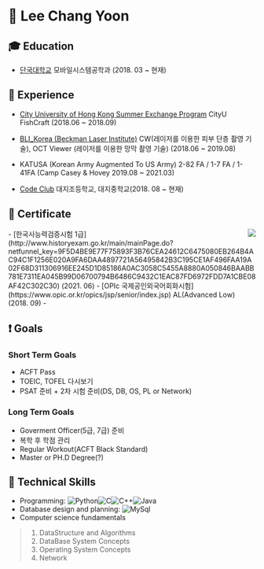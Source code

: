 # :eyes: Lee Chang Yoon

## :mortar_board: Education

- [단국대학교](https://dankook.ac.kr/)  모바일시스템공학과 (2018. 03 ~ 현재) 


## :office: Experience

- [City University of Hong Kong Summer Exchange Program](https://github.com/tony2037/CityU_FishCraft)
CityU FishCraft (2018.06 ~ 2018.09)

- [BLI_Korea (Beckman Laser Institute)](https://www.dankook.ac.kr/web/ins33)
CW(레이저를 이용한 피부 단층 촬영 기술), OCT Viewer (레이저를 이용한 망막 촬영 기술)  (2018.06 ~ 2019.08)

- KATUSA (Korean Army Augmented To US Army)
2-82 FA / 1-7 FA / 1-41FA (Camp Casey & Hovey 2019.08 ~ 2021.03)

- [Code Club](https://codeclub.org/en/)
대지조등학교, 대지중학교(2018. 08 ~ 현재)


## :page_facing_up: Certificate

<img align='right' src="http://mazassumnida.wtf/api/v2/generate_badge?boj=joker0405">
- [한국사능력검증시험 1급](http://www.historyexam.go.kr/main/mainPage.do?netfunnel_key=9F5D4BE9E77F75893F3B76CEA24612C6475080EB264B4AC94C1F1256E020A9FA6DAA4897721A56495842B3C195CE1AF496FAA19A02F68D311306916EE245D1D85186A0AC3058C5455A8880A050846BAABB781E7311EA045B99D06700794B6486C9432C1EAC87FD6972FDD7A1CBE08AF42C302C30) (2021. 06)
- [OPIc 국제공인외국어회화시험](https://www.opic.or.kr/opics/jsp/senior/index.jsp) AL(Advanced Low) (2018. 09)
- 

## :exclamation: Goals

### Short Term Goals
- ACFT Pass
- TOEIC, TOFEL 다시보기
- PSAT 준비 + 2차 시험 준비(DS, DB, OS, PL or Network)

### Long Term Goals
- Goverment Officer(5급, 7급) 준비
- 복학 후 학점 관리
- Regular Workout(ACFT Black Standard)
- Master or PH.D Degree(?)


## :wrench: Technical Skills

* Programming: ![Python](https://img.shields.io/badge/Python-brightgreen)![C](https://img.shields.io/badge/C-red)![C++](https://img.shields.io/badge/C++-black)![Java](https://img.shields.io/badge/Java-orange)
* Database design and planning: ![MySql](https://img.shields.io/badge/MySql-333)
* Computer science fundamentals
> 1. DataStructure and Algorithms
> 2. DataBase System Concepts
> 3. Operating System Concepts
> 4. Network

